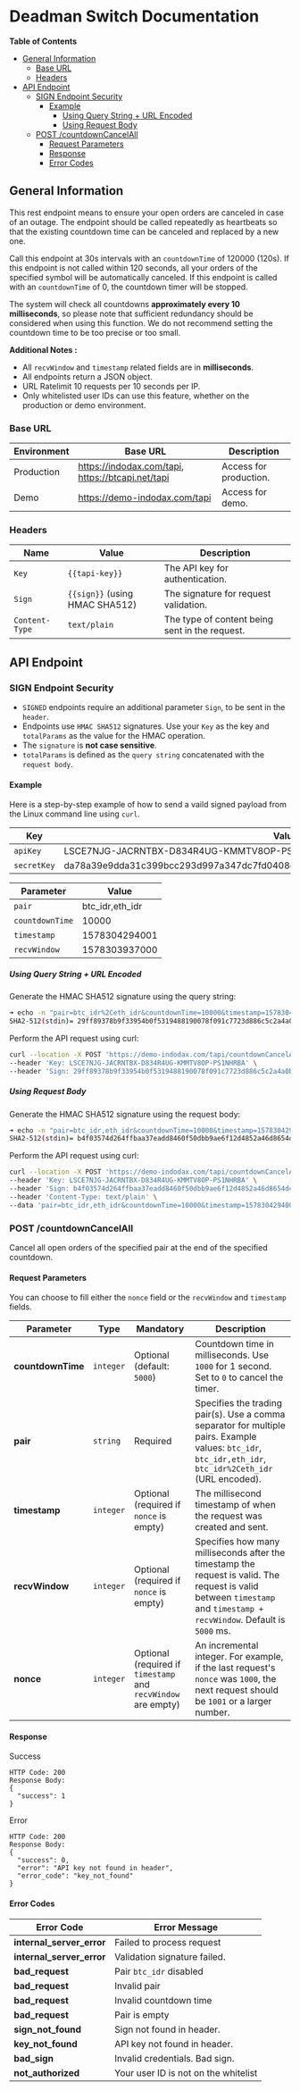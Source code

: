 # Deadman Switch Documentation

**Table of Contents**
- [General Information](#general-information)
	- [Base URL](#base-url)
    - [Headers](#headers)
- [API Endpoint](#api-endpoint)
    - [SIGN Endpoint Security ](#sign-endpoint-security)
        - [Example](#example)
            - [Using Query String + URL Encoded](#using-query-string--url-encoded)
            - [Using Request Body](#using-request-body)
    - [POST /countdownCancelAll](#post-countdowncancelall)
        - [Request Parameters](#request-parameters)
        - [Response](#response)
        - [Error Codes](#error-codes)

## General Information
This rest endpoint means to ensure your open orders are canceled in case of an outage. The endpoint should be called repeatedly as heartbeats so that the existing countdown time can be canceled and replaced by a new one.

Call this endpoint at 30s intervals with an `countdownTime` of 120000 (120s). If this endpoint is not called within 120 seconds, all your orders of the specified symbol will be automatically canceled. If this endpoint is called with an `countdownTime` of 0, the countdown timer will be stopped.

The system will check all countdowns **approximately every 10 milliseconds**, so please note that sufficient redundancy should be considered when using this function. We do not recommend setting the countdown time to be too precise or too small.

**Additional Notes :** 
* All `recvWindow` and `timestamp` related fields are in **milliseconds**.
* All endpoints return a JSON object.
* URL Ratelimit 10 requests per 10 seconds per IP.
* Only whitelisted user IDs can use this feature, whether on the production or demo environment.

### Base URL
| **Environment**  | **Base URL**               | **Description**												|
| ---------------- | ------------------------------ | --------------------------------------------------------------------------------------------------------- |
| Production       | https://indodax.com/tapi, https://btcapi.net/tapi     | Access for production. |
| Demo             | https://demo-indodax.com/tapi | Access for demo. |

### Headers

| Name         | Value                                  | Description                                     |
| ---------------| -------------------------------------- | ----------------------------------------------- |
| `Key`        | `{{tapi-key}}`                         | The API key for authentication.                |
| `Sign`       | `{{sign}}` (using HMAC SHA512)         | The signature for request validation.          |
| `Content-Type` | `text/plain`                           | The type of content being sent in the request. |

## API Endpoint 

### SIGN Endpoint Security 
* `SIGNED` endpoints require an additional parameter `Sign`, to be
  sent in the  `header`.
* Endpoints use `HMAC SHA512` signatures.
  Use your `Key` as the key and `totalParams` as the value for the HMAC operation.
* The `signature` is **not case sensitive**.
* `totalParams` is defined as the `query string` concatenated with the
  `request body`. 

#### Example
Here is a step-by-step example of how to send a vaild signed payload from the
Linux command line using `curl`.

| Key | Value
|-|-
| `apiKey` | LSCE7NJG-JACRNTBX-D834R4UG-KMMTV8OP-PS1NHRBA
| `secretKey` | da78a39e9dda31c399bcc293d997a347dc7fd0408cb5151931243a302b273ec3238510ea61e11f7c

| Parameter | Value |
|-|-|
|`pair`| btc_idr,eth_idr |
|`countdownTime`| 10000|
|`timestamp`| 1578304294001 |
|`recvWindow`| 1578303937000 |

##### Using Query String + URL Encoded

Generate the HMAC SHA512 signature using the query string:

```bash
➜ echo -n "pair=btc_idr%2Ceth_idr&countdownTime=10000&timestamp=1578304294001&recvWindow=1578303937000" | openssl dgst -sha512 -hmac "da78a39e9dda31c399bcc293d997a347dc7fd0408cb5151931243a302b273ec3238510ea61e11f7c"
SHA2-512(stdin)= 29ff89378b9f33954b0f5319488190078f091c7723d886c5c2a4a0b06ef793d7d3b99155d63410203a21355e5e2757cb4e566adbd67ec37b8257a68d8c72877c
```
Perform the API request using curl:
```bash
curl --location -X POST 'https://demo-indodax.com/tapi/countdownCancelAll?pair=btc_idr%2Ceth_idr&countdownTime=10000&timestamp=1578304294001&recvWindow=1578303937000' \
--header 'Key: LSCE7NJG-JACRNTBX-D834R4UG-KMMTV8OP-PS1NHRBA' \
--header 'Sign: 29ff89378b9f33954b0f5319488190078f091c7723d886c5c2a4a0b06ef793d7d3b99155d63410203a21355e5e2757cb4e566adbd67ec37b8257a68d8c72877c'
```

##### Using Request Body
Generate the HMAC SHA512 signature using the request body:
```bash
➜ echo -n "pair=btc_idr,eth_idr&countdownTime=10000&timestamp=1578304294001&recvWindow=1578303937000" | openssl dgst -sha512 -hmac "da78a39e9dda31c399bcc293d997a347dc7fd0408cb5151931243a302b273ec3238510ea61e11f7c"
SHA2-512(stdin)= b4f03574d264ffbaa37eadd8460f50dbb9ae6f12d4852a46d8654d472838aaa1de99248e958c904333e61738a00462d49f32bcd3258d8a3defca8c73b8d60d09
```
Perform the API request using curl:

```bash
curl --location -X POST 'https://demo-indodax.com/tapi/countdownCancelAll' \
--header 'Key: LSCE7NJG-JACRNTBX-D834R4UG-KMMTV8OP-PS1NHRBA' \
--header 'Sign: b4f03574d264ffbaa37eadd8460f50dbb9ae6f12d4852a46d8654d472838aaa1de99248e958c904333e61738a00462d49f32bcd3258d8a3defca8c73b8d60d09' \
--header 'Content-Type: text/plain' \
--data 'pair=btc_idr,eth_idr&countdownTime=10000&timestamp=1578304294001&recvWindow=1578303937000'
```

### POST /countdownCancelAll 
Cancel all open orders of the specified pair at the end of the specified countdown.

#### Request Parameters

You can choose to fill either the `nonce` field or the `recvWindow` and `timestamp` fields.

| Parameter       | Type                                         | Mandatory | Description                                                                                                                                                      |
| --------------- | -------------------------------------------- | ---------------------------------------------------------------------------------------------------------------------------------------------------------------- | --------- |
| **countdownTime** | `integer` | Optional (default: `5000`) | Countdown time in milliseconds. Use `1000` for 1 second. Set to `0` to cancel the timer.                                                                          |
| **pair**          | `string` | Required | Specifies the trading pair(s). Use a comma separator for multiple pairs. Example values: `btc_idr`, `btc_idr,eth_idr`, `btc_idr%2Ceth_idr` (URL encoded).        |
| **timestamp**     |   `integer`    | Optional (required if `nonce` is empty) | The millisecond timestamp of when the request was created and sent.                                                                                               |
| **recvWindow**    |   `integer`    | Optional (required if `nonce` is empty) | Specifies how many milliseconds after the timestamp the request is valid. The request is valid between `timestamp` and `timestamp + recvWindow`. Default is `5000` ms. |
| **nonce**         | `integer` | Optional (required if `timestamp` and `recvWindow` are empty) | An incremental integer. For example, if the last request's `nonce` was `1000`, the next request should be `1001` or a larger number.    

#### Response
Success
```
HTTP Code: 200
Response Body:
{
  "success": 1
}
```
Error
```
HTTP Code: 200
Response Body:
{
  "success": 0,
  "error": "API key not found in header",
  "error_code": "key_not_found"
}
```
#### Error Codes
| Error Code              | Error Message                              |
| ----------------------- | ------------------------------------------ |
| **internal_server_error** | Failed to process request                  |
| **internal_server_error** | Validation signature failed.               |
| **bad_request**           | Pair `btc_idr` disabled                    |
| **bad_request**           | Invalid pair                               |
| **bad_request**           | Invalid countdown time                     |
| **bad_request**           | Pair is empty                              |
| **sign_not_found**        | Sign not found in header.                  |
| **key_not_found**         | API key not found in header.               |
| **bad_sign**              | Invalid credentials. Bad sign.             |
| **not_authorized**        | Your user ID is not on the whitelist       |
